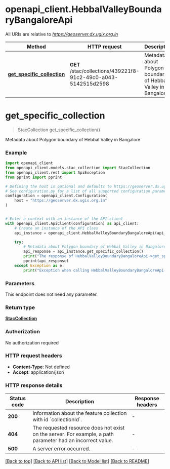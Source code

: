 # openapi_client.HebbalValleyBoundaryBangaloreApi

All URIs are relative to *https://geoserver.dx.ugix.org.in*

Method | HTTP request | Description
------------- | ------------- | -------------
[**get_specific_collection**](HebbalValleyBoundaryBangaloreApi.md#get_specific_collection) | **GET** /stac/collections/439221f8-91c2-49c0-a043-5142515d2598 | Metadata about Polygon boundary of Hebbal Valley in Bangalore


# **get_specific_collection**
> StacCollection get_specific_collection()

Metadata about Polygon boundary of Hebbal Valley in Bangalore

### Example


```python
import openapi_client
from openapi_client.models.stac_collection import StacCollection
from openapi_client.rest import ApiException
from pprint import pprint

# Defining the host is optional and defaults to https://geoserver.dx.ugix.org.in
# See configuration.py for a list of all supported configuration parameters.
configuration = openapi_client.Configuration(
    host = "https://geoserver.dx.ugix.org.in"
)


# Enter a context with an instance of the API client
with openapi_client.ApiClient(configuration) as api_client:
    # Create an instance of the API class
    api_instance = openapi_client.HebbalValleyBoundaryBangaloreApi(api_client)

    try:
        # Metadata about Polygon boundary of Hebbal Valley in Bangalore
        api_response = api_instance.get_specific_collection()
        print("The response of HebbalValleyBoundaryBangaloreApi->get_specific_collection:\n")
        pprint(api_response)
    except Exception as e:
        print("Exception when calling HebbalValleyBoundaryBangaloreApi->get_specific_collection: %s\n" % e)
```



### Parameters

This endpoint does not need any parameter.

### Return type

[**StacCollection**](StacCollection.md)

### Authorization

No authorization required

### HTTP request headers

 - **Content-Type**: Not defined
 - **Accept**: application/json

### HTTP response details

| Status code | Description | Response headers |
|-------------|-------------|------------------|
**200** | Information about the feature collection with id &#x60;collectionId&#x60;. |  -  |
**404** | The requested resource does not exist on the server. For example, a path parameter had an incorrect value. |  -  |
**500** | A server error occurred. |  -  |

[[Back to top]](#) [[Back to API list]](../README.md#documentation-for-api-endpoints) [[Back to Model list]](../README.md#documentation-for-models) [[Back to README]](../README.md)

